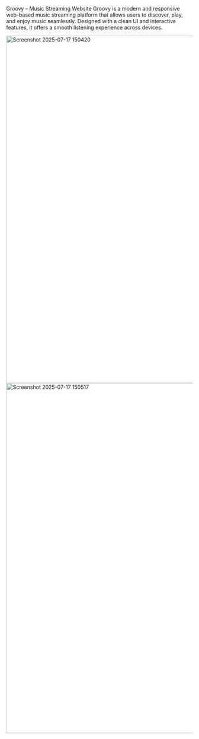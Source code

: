Groovy – Music Streaming Website
Groovy is a modern and responsive web-based music streaming platform that allows users to discover, play, and enjoy music seamlessly. Designed with a clean UI and interactive features, it offers a smooth listening experience across devices.

<img width="1919" height="938" alt="Screenshot 2025-07-17 150420" src="https://github.com/user-attachments/assets/ae39a49d-620d-472f-8a7e-cf80ddb756c3" />

<img width="1919" height="945" alt="Screenshot 2025-07-17 150517" src="https://github.com/user-attachments/assets/182a7b07-5626-4f01-aeae-07fa4bc71722" />

